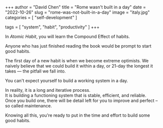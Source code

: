 +++
author = "David Chen"
title = "Rome wasn't built in a day"
date = "2022-10-26"
slug = "rome-was-not-built-in-a-day"
image = "italy.jpg"
categories = [
    "self-development"
]

tags = [
    "system",
    "habit",
    "productivity"
]
+++

In *Atomic Habit*, you will learn the Compound Effect of habits.

Anyone who has just finished reading the book would be prompt to start good habits.

The first day of a new habit is when we become extreme optimists. We naively believe that we could build it within a day, or 21-day the longest it takes — the pitfall we fall into.

You can't expect yourself to build a working system in a day.

In reality, it is a long and iterative process.\
It is building a functioning system that is stable, efficient, and reliable.\
Once you build one, there will be detail left for you to improve and perfect – so called maintenance.

Knowing all this, you're ready to put in the time and effort to build some good habits.